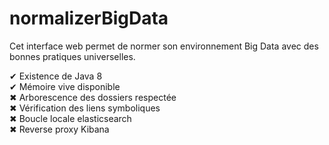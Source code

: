 # normalizerBigData
Cet interface web permet de normer son environnement Big Data avec des bonnes pratiques universelles. 


✔ Existence de Java 8  
✔ Mémoire vive disponible  
✖ Arborescence des dossiers respectée  
✖ Vérification des liens symboliques  
✖ Boucle locale elasticsearch  
✖ Reverse proxy Kibana  